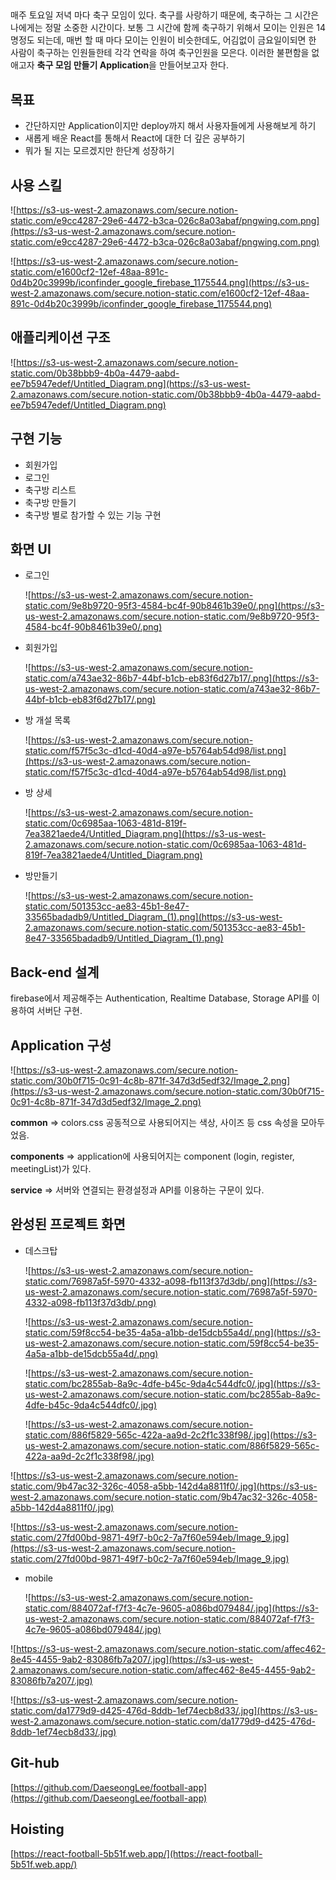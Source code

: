 ## 

매주 토요일 저녁 마다 축구 모임이 있다.  축구를  사랑하기 때문에, 축구하는 그 시간은 나에게는  정말 소중한 시간이다.  보통 그 시간에  함께 축구하기 위해서 모이는 인원은 14명정도 되는데, 매번 할 때 마다 모이는 인원이 비슷한데도, 어김없이 금요일이되면 한 사람이 축구하는 인원들한테 각각 연락을 하여 축구인원을 모은다.  이러한 불편함을 없애고자 **축구 모임 만들기 Application**을 만들어보고자 한다.

## 목표

- 간단하지만 Application이지만 deploy까지 해서 사용자들에게 사용해보게 하기
- 새롭게 배운 React를 통해서 React에 대한 더 깊은 공부하기
- 뭐가 될 지는 모르겠지만 한단계 성장하기

## 사용 스킬

![https://s3-us-west-2.amazonaws.com/secure.notion-static.com/e9cc4287-29e6-4472-b3ca-026c8a03abaf/pngwing.com.png](https://s3-us-west-2.amazonaws.com/secure.notion-static.com/e9cc4287-29e6-4472-b3ca-026c8a03abaf/pngwing.com.png)

![https://s3-us-west-2.amazonaws.com/secure.notion-static.com/e1600cf2-12ef-48aa-891c-0d4b20c3999b/iconfinder_google_firebase_1175544.png](https://s3-us-west-2.amazonaws.com/secure.notion-static.com/e1600cf2-12ef-48aa-891c-0d4b20c3999b/iconfinder_google_firebase_1175544.png)

## 애플리케이션 구조

![https://s3-us-west-2.amazonaws.com/secure.notion-static.com/0b38bbb9-4b0a-4479-aabd-ee7b5947edef/Untitled_Diagram.png](https://s3-us-west-2.amazonaws.com/secure.notion-static.com/0b38bbb9-4b0a-4479-aabd-ee7b5947edef/Untitled_Diagram.png)

## 구현 기능

- 회원가입
- 로그인
- 축구방 리스트
- 축구방 만들기
- 축구방 별로 참가할 수 있는 기능 구현

## 화면 UI

- 로그인

    ![https://s3-us-west-2.amazonaws.com/secure.notion-static.com/9e8b9720-95f3-4584-bc4f-90b8461b39e0/.png](https://s3-us-west-2.amazonaws.com/secure.notion-static.com/9e8b9720-95f3-4584-bc4f-90b8461b39e0/.png)

- 회원가입

    ![https://s3-us-west-2.amazonaws.com/secure.notion-static.com/a743ae32-86b7-44bf-b1cb-eb83f6d27b17/.png](https://s3-us-west-2.amazonaws.com/secure.notion-static.com/a743ae32-86b7-44bf-b1cb-eb83f6d27b17/.png)

- 방 개설 목록

    ![https://s3-us-west-2.amazonaws.com/secure.notion-static.com/f57f5c3c-d1cd-40d4-a97e-b5764ab54d98/list.png](https://s3-us-west-2.amazonaws.com/secure.notion-static.com/f57f5c3c-d1cd-40d4-a97e-b5764ab54d98/list.png)

- 방 상세

    ![https://s3-us-west-2.amazonaws.com/secure.notion-static.com/0c6985aa-1063-481d-819f-7ea3821aede4/Untitled_Diagram.png](https://s3-us-west-2.amazonaws.com/secure.notion-static.com/0c6985aa-1063-481d-819f-7ea3821aede4/Untitled_Diagram.png)

- 방만들기

    ![https://s3-us-west-2.amazonaws.com/secure.notion-static.com/501353cc-ae83-45b1-8e47-33565badadb9/Untitled_Diagram_(1).png](https://s3-us-west-2.amazonaws.com/secure.notion-static.com/501353cc-ae83-45b1-8e47-33565badadb9/Untitled_Diagram_(1).png)

## **Back-end 설계**

firebase에서 제공해주는 Authentication, Realtime Database, Storage API를 이용하여 서버단 구현.

## **Application 구성**

![https://s3-us-west-2.amazonaws.com/secure.notion-static.com/30b0f715-0c91-4c8b-871f-347d3d5edf32/Image_2.png](https://s3-us-west-2.amazonaws.com/secure.notion-static.com/30b0f715-0c91-4c8b-871f-347d3d5edf32/Image_2.png)

**common** ⇒ colors.css 공동적으로 사용되어지는 색상, 사이즈 등 css 속성을 모아두었음.

**components** ⇒ application에 사용되어지는 component (login, register, meetingList)가 있다.

**service** ⇒ 서버와 연결되는 환경설정과 API를 이용하는 구문이 있다.

## 완성된 프로젝트 화면

- 데스크탑

    ![https://s3-us-west-2.amazonaws.com/secure.notion-static.com/76987a5f-5970-4332-a098-fb113f37d3db/.png](https://s3-us-west-2.amazonaws.com/secure.notion-static.com/76987a5f-5970-4332-a098-fb113f37d3db/.png)

    ![https://s3-us-west-2.amazonaws.com/secure.notion-static.com/59f8cc54-be35-4a5a-a1bb-de15dcb55a4d/.png](https://s3-us-west-2.amazonaws.com/secure.notion-static.com/59f8cc54-be35-4a5a-a1bb-de15dcb55a4d/.png)

    ![https://s3-us-west-2.amazonaws.com/secure.notion-static.com/bc2855ab-8a9c-4dfe-b45c-9da4c544dfc0/.jpg](https://s3-us-west-2.amazonaws.com/secure.notion-static.com/bc2855ab-8a9c-4dfe-b45c-9da4c544dfc0/.jpg)

    ![https://s3-us-west-2.amazonaws.com/secure.notion-static.com/886f5829-565c-422a-aa9d-2c2f1c338f98/.jpg](https://s3-us-west-2.amazonaws.com/secure.notion-static.com/886f5829-565c-422a-aa9d-2c2f1c338f98/.jpg)

![https://s3-us-west-2.amazonaws.com/secure.notion-static.com/9b47ac32-326c-4058-a5bb-142d4a8811f0/.jpg](https://s3-us-west-2.amazonaws.com/secure.notion-static.com/9b47ac32-326c-4058-a5bb-142d4a8811f0/.jpg)

![https://s3-us-west-2.amazonaws.com/secure.notion-static.com/27fd00bd-9871-49f7-b0c2-7a7f60e594eb/Image_9.jpg](https://s3-us-west-2.amazonaws.com/secure.notion-static.com/27fd00bd-9871-49f7-b0c2-7a7f60e594eb/Image_9.jpg)

- mobile

    ![https://s3-us-west-2.amazonaws.com/secure.notion-static.com/884072af-f7f3-4c7e-9605-a086bd079484/.jpg](https://s3-us-west-2.amazonaws.com/secure.notion-static.com/884072af-f7f3-4c7e-9605-a086bd079484/.jpg)

![https://s3-us-west-2.amazonaws.com/secure.notion-static.com/affec462-8e45-4455-9ab2-83086fb7a207/.jpg](https://s3-us-west-2.amazonaws.com/secure.notion-static.com/affec462-8e45-4455-9ab2-83086fb7a207/.jpg)

![https://s3-us-west-2.amazonaws.com/secure.notion-static.com/da1779d9-d425-476d-8ddb-1ef74ecb8d33/.jpg](https://s3-us-west-2.amazonaws.com/secure.notion-static.com/da1779d9-d425-476d-8ddb-1ef74ecb8d33/.jpg)

## Git-hub

[https://github.com/DaeseongLee/football-app](https://github.com/DaeseongLee/football-app)

## Hoisting

[https://react-football-5b51f.web.app/](https://react-football-5b51f.web.app/)

